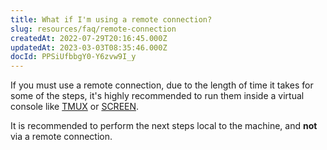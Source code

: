 ```yaml
---
title: What if I'm using a remote connection?
slug: resources/faq/remote-connection
createdAt: 2022-07-29T20:16:45.000Z
updatedAt: 2023-03-03T08:35:46.000Z
docId: PPSiUfbbgY0-Y6zvw9I_y
---
```


If you must use a remote connection, due to the length of time it takes for some of the steps, it's highly recommended to run them inside a virtual console like [TMUX](https://www.hamvocke.com/blog/a-quick-and-easy-guide-to-tmux/) or [SCREEN](https://linuxize.com/post/how-to-use-linux-screen/).

It is recommended to perform the next steps local to the machine, and **not** via a remote connection.
